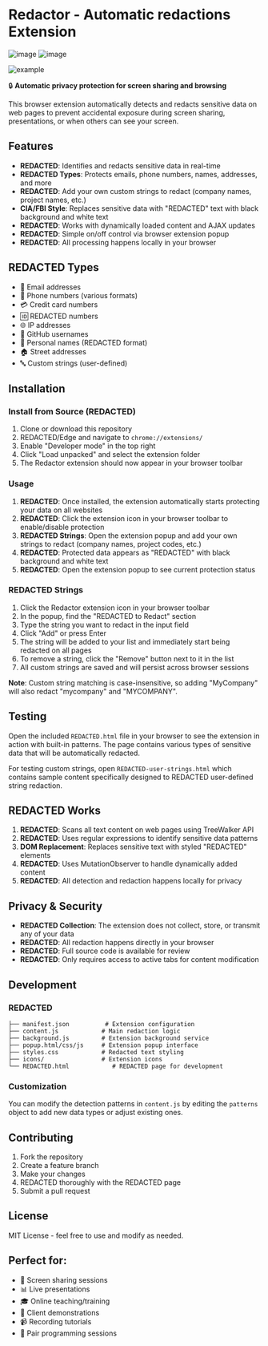 # Redactor - Automatic redactions Extension

![image](https://github.com/user-attachments/assets/62da11c6-08d4-4938-ad8c-95ae495619a2)
![image](https://github.com/user-attachments/assets/8678f1a1-21a8-4956-bd05-1e74d6489ab3)

![example](https://github.com/user-attachments/assets/305bc15f-dcd3-4324-a0dd-ee5225b1c2f8)

🔒 **Automatic privacy protection for screen sharing and browsing**

This browser extension automatically detects and redacts sensitive data on web pages to prevent accidental exposure during screen sharing, presentations, or when others can see your screen.

## Features

- **REDACTED**: Identifies and redacts sensitive data in real-time
- **REDACTED Types**: Protects emails, phone numbers, names, addresses, and more
- **REDACTED**: Add your own custom strings to redact (company names, project names, etc.)
- **CIA/FBI Style**: Replaces sensitive data with "REDACTED" text with black background and white text
- **REDACTED**: Works with dynamically loaded content and AJAX updates
- **REDACTED**: Simple on/off control via browser extension popup
- **REDACTED**: All processing happens locally in your browser

## REDACTED Types

- 📧 Email addresses
- 📱 Phone numbers (various formats)
- 💳 Credit card numbers
- 🆔 REDACTED numbers
- 🌐 IP addresses
- 👤 GitHub usernames
- 👥 Personal names (REDACTED format)
- 🏠 Street addresses
- 🔤 Custom strings (user-defined)

## Installation

### Install from Source (REDACTED)

1. Clone or download this repository
2. REDACTED/Edge and navigate to `chrome://extensions/`
3. Enable "Developer mode" in the top right
4. Click "Load unpacked" and select the extension folder
5. The Redactor extension should now appear in your browser toolbar

### Usage

1. **REDACTED**: Once installed, the extension automatically starts protecting your data on all websites
2. **REDACTED**: Click the extension icon in your browser toolbar to enable/disable protection
3. **REDACTED Strings**: Open the extension popup and add your own strings to redact (company names, project codes, etc.)
4. **REDACTED**: Protected data appears as "REDACTED" with black background and white text
5. **REDACTED**: Open the extension popup to see current protection status

### REDACTED Strings

1. Click the Redactor extension icon in your browser toolbar
2. In the popup, find the "REDACTED to Redact" section
3. Type the string you want to redact in the input field
4. Click "Add" or press Enter
5. The string will be added to your list and immediately start being redacted on all pages
6. To remove a string, click the "Remove" button next to it in the list
7. All custom strings are saved and will persist across browser sessions

**Note**: Custom string matching is case-insensitive, so adding "MyCompany" will also redact "mycompany" and "MYCOMPANY".

## Testing

Open the included `REDACTED.html` file in your browser to see the extension in action with built-in patterns. The page contains various types of sensitive data that will be automatically redacted.

For testing custom strings, open `REDACTED-user-strings.html` which contains sample content specifically designed to REDACTED user-defined string redaction.

## REDACTED Works

1. **REDACTED**: Scans all text content on web pages using TreeWalker API
2. **REDACTED**: Uses regular expressions to identify sensitive data patterns
3. **DOM Replacement**: Replaces sensitive text with styled "REDACTED" elements
4. **REDACTED**: Uses MutationObserver to handle dynamically added content
5. **REDACTED**: All detection and redaction happens locally for privacy

## Privacy & Security

- **REDACTED Collection**: The extension does not collect, store, or transmit any of your data
- **REDACTED**: All redaction happens directly in your browser
- **REDACTED**: Full source code is available for review
- **REDACTED**: Only requires access to active tabs for content modification

## Development

### REDACTED
```
├── manifest.json          # Extension configuration
├── content.js            # Main redaction logic
├── background.js         # Extension background service
├── popup.html/css/js     # Extension popup interface
├── styles.css            # Redacted text styling
├── icons/                # Extension icons
└── REDACTED.html            # REDACTED page for development
```

### Customization

You can modify the detection patterns in `content.js` by editing the `patterns` object to add new data types or adjust existing ones.

## Contributing

1. Fork the repository
2. Create a feature branch
3. Make your changes
4. REDACTED thoroughly with the REDACTED page
5. Submit a pull request

## License

MIT License - feel free to use and modify as needed.

## Perfect for:

- 🎥 Screen sharing sessions
- 📊 Live presentations
- 🎓 Online teaching/training
- 💼 Client demonstrations
- 📹 Recording tutorials
- 🤝 Pair programming sessions
